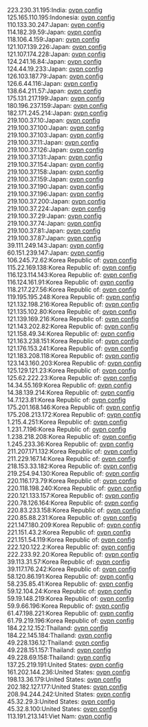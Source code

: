 223.230.31.195:India: [ovpn config](vpn/223_230_31_195.ovpn)  
125.165.110.195:Indonesia: [ovpn config](vpn/125_165_110_195.ovpn)  
110.133.30.247:Japan: [ovpn config](vpn/110_133_30_247.ovpn)  
114.182.39.59:Japan: [ovpn config](vpn/114_182_39_59.ovpn)  
118.106.4.159:Japan: [ovpn config](vpn/118_106_4_159.ovpn)  
121.107.139.226:Japan: [ovpn config](vpn/121_107_139_226.ovpn)  
121.107.174.228:Japan: [ovpn config](vpn/121_107_174_228.ovpn)  
124.241.16.84:Japan: [ovpn config](vpn/124_241_16_84.ovpn)  
124.44.19.233:Japan: [ovpn config](vpn/124_44_19_233.ovpn)  
126.103.187.79:Japan: [ovpn config](vpn/126_103_187_79.ovpn)  
126.6.44.116:Japan: [ovpn config](vpn/126_6_44_116.ovpn)  
138.64.211.57:Japan: [ovpn config](vpn/138_64_211_57.ovpn)  
175.131.217.199:Japan: [ovpn config](vpn/175_131_217_199.ovpn)  
180.196.237.159:Japan: [ovpn config](vpn/180_196_237_159.ovpn)  
182.171.245.214:Japan: [ovpn config](vpn/182_171_245_214.ovpn)  
219.100.37.10:Japan: [ovpn config](vpn/219_100_37_10.ovpn)  
219.100.37.100:Japan: [ovpn config](vpn/219_100_37_100.ovpn)  
219.100.37.103:Japan: [ovpn config](vpn/219_100_37_103.ovpn)  
219.100.37.11:Japan: [ovpn config](vpn/219_100_37_11.ovpn)  
219.100.37.126:Japan: [ovpn config](vpn/219_100_37_126.ovpn)  
219.100.37.131:Japan: [ovpn config](vpn/219_100_37_131.ovpn)  
219.100.37.154:Japan: [ovpn config](vpn/219_100_37_154.ovpn)  
219.100.37.158:Japan: [ovpn config](vpn/219_100_37_158.ovpn)  
219.100.37.159:Japan: [ovpn config](vpn/219_100_37_159.ovpn)  
219.100.37.190:Japan: [ovpn config](vpn/219_100_37_190.ovpn)  
219.100.37.196:Japan: [ovpn config](vpn/219_100_37_196.ovpn)  
219.100.37.200:Japan: [ovpn config](vpn/219_100_37_200.ovpn)  
219.100.37.224:Japan: [ovpn config](vpn/219_100_37_224.ovpn)  
219.100.37.29:Japan: [ovpn config](vpn/219_100_37_29.ovpn)  
219.100.37.74:Japan: [ovpn config](vpn/219_100_37_74.ovpn)  
219.100.37.81:Japan: [ovpn config](vpn/219_100_37_81.ovpn)  
219.100.37.87:Japan: [ovpn config](vpn/219_100_37_87.ovpn)  
39.111.249.143:Japan: [ovpn config](vpn/39_111_249_143.ovpn)  
60.151.239.147:Japan: [ovpn config](vpn/60_151_239_147.ovpn)  
106.245.72.62:Korea Republic of: [ovpn config](vpn/106_245_72_62.ovpn)  
115.22.169.138:Korea Republic of: [ovpn config](vpn/115_22_169_138.ovpn)  
116.123.114.143:Korea Republic of: [ovpn config](vpn/116_123_114_143.ovpn)  
116.124.161.91:Korea Republic of: [ovpn config](vpn/116_124_161_91.ovpn)  
118.217.227.56:Korea Republic of: [ovpn config](vpn/118_217_227_56.ovpn)  
119.195.195.248:Korea Republic of: [ovpn config](vpn/119_195_195_248.ovpn)  
121.132.198.216:Korea Republic of: [ovpn config](vpn/121_132_198_216.ovpn)  
121.135.102.80:Korea Republic of: [ovpn config](vpn/121_135_102_80.ovpn)  
121.139.169.216:Korea Republic of: [ovpn config](vpn/121_139_169_216.ovpn)  
121.143.202.82:Korea Republic of: [ovpn config](vpn/121_143_202_82.ovpn)  
121.158.49.34:Korea Republic of: [ovpn config](vpn/121_158_49_34.ovpn)  
121.163.238.151:Korea Republic of: [ovpn config](vpn/121_163_238_151.ovpn)  
121.176.153.241:Korea Republic of: [ovpn config](vpn/121_176_153_241.ovpn)  
121.183.208.118:Korea Republic of: [ovpn config](vpn/121_183_208_118.ovpn)  
123.143.160.203:Korea Republic of: [ovpn config](vpn/123_143_160_203.ovpn)  
125.129.121.23:Korea Republic of: [ovpn config](vpn/125_129_121_23.ovpn)  
125.62.222.23:Korea Republic of: [ovpn config](vpn/125_62_222_23.ovpn)  
14.34.55.169:Korea Republic of: [ovpn config](vpn/14_34_55_169.ovpn)  
14.38.139.214:Korea Republic of: [ovpn config](vpn/14_38_139_214.ovpn)  
14.7.123.81:Korea Republic of: [ovpn config](vpn/14_7_123_81.ovpn)  
175.201.168.146:Korea Republic of: [ovpn config](vpn/175_201_168_146.ovpn)  
175.208.213.172:Korea Republic of: [ovpn config](vpn/175_208_213_172.ovpn)  
1.215.4.251:Korea Republic of: [ovpn config](vpn/1_215_4_251.ovpn)  
1.231.7.196:Korea Republic of: [ovpn config](vpn/1_231_7_196.ovpn)  
1.238.218.208:Korea Republic of: [ovpn config](vpn/1_238_218_208.ovpn)  
1.245.233.36:Korea Republic of: [ovpn config](vpn/1_245_233_36.ovpn)  
211.207.171.132:Korea Republic of: [ovpn config](vpn/211_207_171_132.ovpn)  
211.229.167.14:Korea Republic of: [ovpn config](vpn/211_229_167_14.ovpn)  
218.153.33.182:Korea Republic of: [ovpn config](vpn/218_153_33_182.ovpn)  
219.254.94.130:Korea Republic of: [ovpn config](vpn/219_254_94_130.ovpn)  
220.116.173.79:Korea Republic of: [ovpn config](vpn/220_116_173_79.ovpn)  
220.118.198.240:Korea Republic of: [ovpn config](vpn/220_118_198_240.ovpn)  
220.121.133.157:Korea Republic of: [ovpn config](vpn/220_121_133_157.ovpn)  
220.78.126.164:Korea Republic of: [ovpn config](vpn/220_78_126_164.ovpn)  
220.83.233.158:Korea Republic of: [ovpn config](vpn/220_83_233_158.ovpn)  
220.85.88.231:Korea Republic of: [ovpn config](vpn/220_85_88_231.ovpn)  
221.147.180.209:Korea Republic of: [ovpn config](vpn/221_147_180_209.ovpn)  
221.151.43.2:Korea Republic of: [ovpn config](vpn/221_151_43_2.ovpn)  
221.151.54.119:Korea Republic of: [ovpn config](vpn/221_151_54_119.ovpn)  
222.120.122.2:Korea Republic of: [ovpn config](vpn/222_120_122_2.ovpn)  
222.233.92.20:Korea Republic of: [ovpn config](vpn/222_233_92_20.ovpn)  
39.113.31.57:Korea Republic of: [ovpn config](vpn/39_113_31_57.ovpn)  
39.117.176.242:Korea Republic of: [ovpn config](vpn/39_117_176_242.ovpn)  
58.120.86.191:Korea Republic of: [ovpn config](vpn/58_120_86_191.ovpn)  
58.235.85.41:Korea Republic of: [ovpn config](vpn/58_235_85_41.ovpn)  
59.12.104.24:Korea Republic of: [ovpn config](vpn/59_12_104_24.ovpn)  
59.19.148.219:Korea Republic of: [ovpn config](vpn/59_19_148_219.ovpn)  
59.9.66.196:Korea Republic of: [ovpn config](vpn/59_9_66_196.ovpn)  
61.47.198.221:Korea Republic of: [ovpn config](vpn/61_47_198_221.ovpn)  
61.79.219.196:Korea Republic of: [ovpn config](vpn/61_79_219_196.ovpn)  
184.22.12.152:Thailand: [ovpn config](vpn/184_22_12_152.ovpn)  
184.22.145.184:Thailand: [ovpn config](vpn/184_22_145_184.ovpn)  
49.228.136.12:Thailand: [ovpn config](vpn/49_228_136_12.ovpn)  
49.228.151.157:Thailand: [ovpn config](vpn/49_228_151_157.ovpn)  
49.228.69.158:Thailand: [ovpn config](vpn/49_228_69_158.ovpn)  
137.25.219.191:United States: [ovpn config](vpn/137_25_219_191.ovpn)  
161.202.144.236:United States: [ovpn config](vpn/161_202_144_236.ovpn)  
198.13.36.179:United States: [ovpn config](vpn/198_13_36_179.ovpn)  
202.182.127.177:United States: [ovpn config](vpn/202_182_127_177.ovpn)  
208.94.244.242:United States: [ovpn config](vpn/208_94_244_242.ovpn)  
45.32.29.3:United States: [ovpn config](vpn/45_32_29_3.ovpn)  
45.32.8.100:United States: [ovpn config](vpn/45_32_8_100.ovpn)  
113.191.213.141:Viet Nam: [ovpn config](vpn/113_191_213_141.ovpn)  
